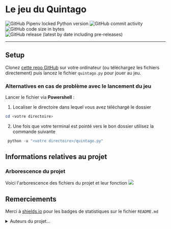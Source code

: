 # Le jeu du Quintago

<img alt="GitHub Pipenv locked Python version" src="https://img.shields.io/github/pipenv/locked/python-version/Louis2675/Pentago?label=Python"> <img alt="GitHub commit activity" src="https://img.shields.io/github/commit-activity/y/Louis2675/Pentago?color=brightgreen"> <img alt="GitHub code size in bytes" src="https://img.shields.io/github/languages/code-size/Louis2675/Pentago?color=blueviolet"> <img alt="GitHub release (latest by date including pre-releases)" src="https://img.shields.io/github/v/release/Louis2675/Pentago?color=yellow&include_prereleases&label=version">

___

## Setup 

<p>Clonez <a href="https://github.com/Louis2675/Pentago">cette repo GitHub</a> sur votre ordinateur (ou téléchargez les fichiers directement) puis lancez le fichier <code>quintago.py</code> pour jouer au jeu.</p>

### Alternatives en cas de problème avec le lancement du jeu

Lancer le fichier via **Powershell** : 

1. Localiser le directoire dans lequel vous avez téléchargé le dossier 
```powershell
cd <votre directoire>
```
2. Une fois que votre terminal est pointé vers le bon dossier utilisez la commande suivante
```powershell
 python -u "<votre directoire>/quintago.py"
```

## Informations relatives au projet

### Arborescence du projet
Voici l'arborescence des fichiers du projet et leur fonction
<a href='https://www.linkpicture.com/view.php?img=LPic640c98b59034f1961891353'><img src='https://www.linkpicture.com/q/Screenshot-2023-03-11-160405.png' type='image'></a>

## Remerciements

<p> Merci à <a href="shields.io">shields.io</a> pour les badges de statistiques sur le fichier <code>README.md</code></p>
<details>
 <Summary>Auteurs du projet...</summary>
	<br>
 <ul>
    <li> <a href="https://github.com/Louis2675">Louis Declerck</a>
    <li> <a href="https://github.com/sp3ymaXx">Maxime Becquaert</a>
 </ul>
</details>
